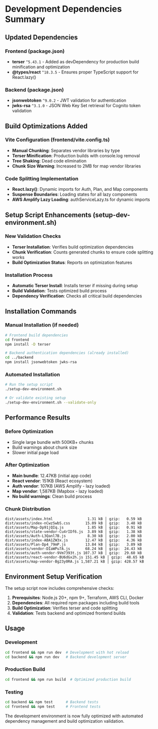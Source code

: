 # Development Dependencies Summary

## Updated Dependencies

### Frontend (package.json)
- **terser** `^5.43.1` - Added as devDependency for production build minification and optimization
- **@types/react** `^18.3.5` - Ensures proper TypeScript support for React.lazy()

### Backend (package.json)
- **jsonwebtoken** `^9.0.2` - JWT validation for authentication
- **jwks-rsa** `^3.1.0` - JSON Web Key Set retrieval for Cognito token validation

## Build Optimizations Added

### Vite Configuration (frontend/vite.config.ts)
- **Manual Chunking**: Separates vendor libraries by type
- **Terser Minification**: Production builds with console.log removal
- **Tree Shaking**: Dead code elimination
- **Chunk Size Warning**: Increased to 2MB for map vendor libraries

### Code Splitting Implementation
- **React.lazy()**: Dynamic imports for Auth, Plan, and Map components
- **Suspense Boundaries**: Loading states for all lazy components
- **AWS Amplify Lazy Loading**: authServiceLazy.ts for dynamic imports

## Setup Script Enhancements (setup-dev-environment.sh)

### New Validation Checks
- **Terser Installation**: Verifies build optimization dependencies
- **Chunk Verification**: Counts generated chunks to ensure code splitting works
- **Build Optimization Status**: Reports on optimization features

### Installation Process
- **Automatic Terser Install**: Installs terser if missing during setup
- **Build Validation**: Tests optimized build process
- **Dependency Verification**: Checks all critical build dependencies

## Installation Commands

### Manual Installation (if needed)
```bash
# Frontend build dependencies
cd frontend
npm install -D terser

# Backend authentication dependencies (already installed)
cd ../backend
npm install jsonwebtoken jwks-rsa
```

### Automated Installation
```bash
# Run the setup script
./setup-dev-environment.sh

# Or validate existing setup
./setup-dev-environment.sh --validate-only
```

## Performance Results

### Before Optimization
- Single large bundle with 500KB+ chunks
- Build warnings about chunk size
- Slower initial page load

### After Optimization
- **Main bundle**: 12.47KB (initial app code)
- **React vendor**: 151KB (React ecosystem)
- **Auth vendor**: 107KB (AWS Amplify - lazy loaded)
- **Map vendor**: 1,587KB (Mapbox - lazy loaded)
- **No build warnings**: Clean build process

### Chunk Distribution
```
dist/assets/index.html                1.31 kB │ gzip:   0.59 kB
dist/assets/index-nCwzSwbS.css       15.09 kB │ gzip:   3.48 kB
dist/assets/Map-Dp91jQIq.js           1.85 kB │ gzip:   0.91 kB
dist/assets/state-vendor-Cu4rIDf6.js  3.89 kB │ gzip:   1.38 kB
dist/assets/Auth-L3Qanl7B.js          8.30 kB │ gzip:   2.00 kB
dist/assets/index-ABA1ZW3x.js        12.47 kB │ gzip:   4.36 kB
dist/assets/Plan-Dp4_79mP.js         13.84 kB │ gzip:   3.89 kB
dist/assets/vendor-DIaWPu7A.js       68.24 kB │ gzip:  24.43 kB
dist/assets/auth-vendor-9Vm7393t.js 107.37 kB │ gzip:  29.60 kB
dist/assets/react-vendor-BU6dGx2h.js 151.45 kB │ gzip:  48.65 kB
dist/assets/map-vendor-Bg23y0RA.js 1,587.21 kB │ gzip: 428.57 kB
```

## Environment Setup Verification

The setup script now includes comprehensive checks:

1. **Prerequisites**: Node.js 20+, npm 9+, Terraform, AWS CLI, Docker
2. **Dependencies**: All required npm packages including build tools
3. **Build Optimization**: Verifies terser and code splitting
4. **Validation**: Tests backend and optimized frontend builds

## Usage

### Development
```bash
cd frontend && npm run dev  # Development with hot reload
cd backend && npm run dev   # Backend development server
```

### Production Build
```bash
cd frontend && npm run build  # Optimized production build
```

### Testing
```bash
cd backend && npm test      # Backend tests
cd frontend && npm test     # Frontend tests
```

The development environment is now fully optimized with automated dependency management and build optimization validation.
